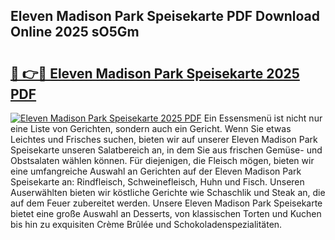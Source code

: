## Eleven Madison Park Speisekarte PDF Download Online 2025 sO5Gm

# <h2><a href="http://gce23a.nevu.top/?p=Eleven+Madison+Park+Speisekarte">🔗 👉🔴 Eleven Madison Park Speisekarte 2025 PDF</a></h2>

[![Eleven Madison Park Speisekarte 2025 PDF](https://i.imgur.com/dBaPXMq.png)](http://gce23a.nevu.top/?p=Eleven+Madison+Park+Speisekarte)
Ein Essensmenü ist nicht nur eine Liste von Gerichten, sondern auch ein Gericht. Wenn Sie etwas Leichtes und Frisches suchen, bieten wir auf unserer Eleven Madison Park Speisekarte unseren Salatbereich an, in dem Sie aus frischen Gemüse- und Obstsalaten wählen können. Für diejenigen, die Fleisch mögen, bieten wir eine umfangreiche Auswahl an Gerichten auf der Eleven Madison Park Speisekarte an: Rindfleisch, Schweinefleisch, Huhn und Fisch. Unseren Auserwählten bieten wir köstliche Gerichte wie Schaschlik und Steak an, die auf dem Feuer zubereitet werden. Unsere Eleven Madison Park Speisekarte bietet eine große Auswahl an Desserts, von klassischen Torten und Kuchen bis hin zu exquisiten Crème Brûlée und Schokoladenspezialitäten.
